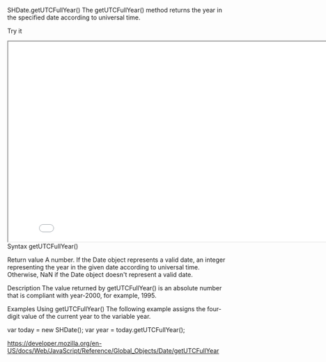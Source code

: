 SHDate.getUTCFullYear()
The getUTCFullYear() method returns the year in the specified date according to universal time.

Try it

<iframe style="width: 830px; height: 460px;" src="/SHDateTime-js/examples/live.html?function=getHours" title="MDN Web Docs Interactive Example" loading="lazy"></iframe>
<br/>
Syntax
getUTCFullYear()

Return value
A number. If the Date object represents a valid date, an integer representing the year in the given date according to universal time. Otherwise, NaN if the Date object doesn't represent a valid date.

Description
The value returned by getUTCFullYear() is an absolute number that is compliant with year-2000, for example, 1995.

Examples
Using getUTCFullYear()
The following example assigns the four-digit value of the current year to the variable year.

var today = new SHDate();
var year = today.getUTCFullYear();

https://developer.mozilla.org/en-US/docs/Web/JavaScript/Reference/Global_Objects/Date/getUTCFullYear
